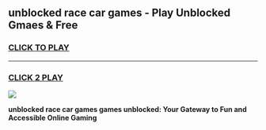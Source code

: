 
## unblocked race car games - Play Unblocked Gmaes & Free
<h3>
<a href="https://premium.freeplayer.one?title=unblocked_race_car_games&ref=19F">CLICK TO PLAY</a></h3>
<hr>

<h3>
<a href="https://premium.freeplayer.one?title=unblocked_race_car_games&ref=19F">CLICK 2 PLAY</a>
  
</h3>

<a href="https://premium.freeplayer.one?title=unblocked_race_car_games&ref=19F/"><img src="https://clearcache.store/games.png"></a>


**unblocked race car games games unblocked: Your Gateway to Fun and Accessible Online Gaming**

